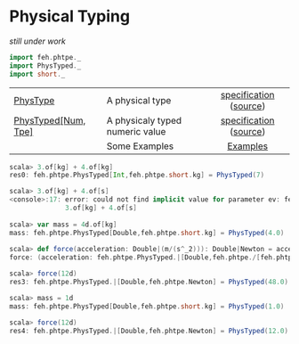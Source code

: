 Physical Typing
=====
_still under work_

```scala
import feh.phtpe._
import PhysTyped._
import short._
```

|   |   |   |
|:--|:--|:-:|
|[PhysType](phtpe/src/main/scala/feh/phtpe/PhysType.scala)|A physical type|[specification](phtpe/test-reports/feh.phtpe.PhysTypeSpec.md) ([source](phtpe/src/test/scala/feh/phtpe/PhysTypeSpec.scala))|
|[PhysTyped[Num, Tpe]](phtpe/src/main/scala/feh/phtpe/PhysTyped.scala)|A physicaly typed numeric value|[specification](phtpe/test-reports/feh.phtpe.PhysTypedSpec.md) ([source](phtpe/src/test/scala/feh/phtpe/PhysTypedSpec.scala))|
| | Some Examples | [Examples](phtpe/test-reports/feh.phtpe.MiscExamples.md) |


```scala
scala> 3.of[kg] + 4.of[kg]
res0: feh.phtpe.PhysTyped[Int,feh.phtpe.short.kg] = PhysTyped(7)

scala> 3.of[kg] + 4.of[s]
<console>:17: error: could not find implicit value for parameter ev: feh.phtpe.PhysTypeEqualEvidence[feh.phtpe.short.kg,feh.phtpe.short.s]
              3.of[kg] + 4.of[s]
              
scala> var mass = 4d.of[kg]
mass: feh.phtpe.PhysTyped[Double,feh.phtpe.short.kg] = PhysTyped(4.0)
              
scala> def force(acceleration: Double|(m/(s^_2))): Double|Newton = acceleration*mass
force: (acceleration: feh.phtpe.PhysTyped.|[Double,feh.phtpe./[feh.phtpe.short.m,feh.phtpe.^[feh.phtpe.short.s,feh.phtpe._2]]])feh.phtpe.PhysTyped.|[Double,feh.phtpe.Newton]

scala> force(12d)
res3: feh.phtpe.PhysTyped.|[Double,feh.phtpe.Newton] = PhysTyped(48.0)

scala> mass = 1d
mass: feh.phtpe.PhysTyped[Double,feh.phtpe.short.kg] = PhysTyped(1.0)

scala> force(12d)
res4: feh.phtpe.PhysTyped.|[Double,feh.phtpe.Newton] = PhysTyped(12.0)

```